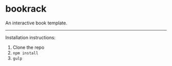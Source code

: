 # bookrack

An interactive book template.

------------

Installation instructions:

1. Clone the repo
2. ```npm install```
3. ```gulp```
